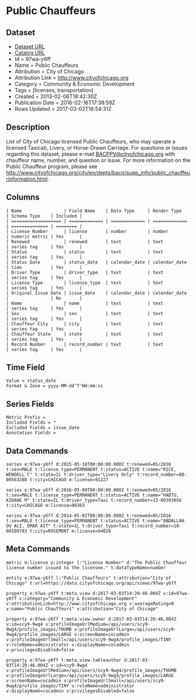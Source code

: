 # Public Chauffeurs

## Dataset

* [Dataset URL](https://data.cityofchicago.org/api/views/97wa-y6ff/rows.json?accessType=DOWNLOAD)
* [Catalog URL](https://catalog.data.gov/dataset/public-chauffeurs-39a87)
* Id = 97wa-y6ff
* Name = Public Chauffeurs
* Attribution = City of Chicago
* Attribution Link = http://www.cityofchicago.org
* Category = Community & Economic Development
* Tags = [licenses, transportation]
* Created = 2013-02-06T18:42:30Z
* Publication Date = 2016-02-16T17:38:59Z
* Rows Updated = 2017-03-02T16:54:31Z

## Description

List of City of Chicago licensed Public Chauffeurs, who may operate a licensed Taxicab, Livery, or Horse-Drawn Carriage. For questions or issues regarding this dataset, please e-mail BACPPV@cityofchicago.org with chauffeur name, number, and question or issue. For more information on the Public Chauffeur program, please see http://www.cityofchicago.org/city/en/depts/bacp/supp_info/public_chauffeurinformation.html.

## Columns

```ls
| Name                | Field Name    | Data Type     | Render Type   | Schema Type    | Included | 
| =================== | ============= | ============= | ============= | ============== | ======== | 
| License Number      | license       | number        | number        | numeric metric | Yes      | 
| Renewed             | renewed       | text          | text          | series tag     | Yes      | 
| Status              | status        | text          | text          | series tag     | Yes      | 
| Status Date         | status_date   | calendar_date | calendar_date | time           | Yes      | 
| Driver Type         | driver_type   | text          | text          | series tag     | Yes      | 
| License Type        | license_type  | text          | text          | series tag     | Yes      | 
| Original Issue Date | issue_date    | calendar_date | calendar_date |                | No       | 
| Name                | name          | text          | text          | series tag     | Yes      | 
| Sex                 | sex           | text          | text          | series tag     | Yes      | 
| Chauffeur City      | city          | text          | text          | series tag     | Yes      | 
| Chauffeur State     | state         | text          | text          | series tag     | Yes      | 
| Record Number       | record_number | text          | text          | series tag     | Yes      | 
```

## Time Field

```ls
Value = status_date
Format & Zone = yyyy-MM-dd'T'HH:mm:ss
```

## Series Fields

```ls
Metric Prefix = 
Included Fields = *
Excluded Fields = issue_date
Annotation Fields = 
```

## Data Commands

```ls
series e:97wa-y6ff d:2015-05-18T00:00:00.000Z t:renewed=05/2016 t:sex=MALE t:license_type=PERMANENT t:status=ACTIVE t:name="RICE, WENDELL C" t:state=IL t:driver_type="Livery Only" t:record_number=08-00563280 t:city=CHICAGO m:license=91227

series e:97wa-y6ff d:2016-05-09T00:00:00.000Z t:renewed=05/2016 t:sex=MALE t:license_type=PERMANENT t:status=ACTIVE t:name="HABTU, KIDANE M" t:state=IL t:driver_type=Taxi t:record_number=13-00393656 t:city=CHICAGO m:license=98363

series e:97wa-y6ff d:2014-05-02T00:00:00.000Z t:renewed=05/2016 t:sex=MALE t:license_type=PERMANENT t:status=ACTIVE t:name="ABDALLAH OU ALI, OMAR AIT" t:state=IL t:driver_type=Taxi t:record_number=10-00180783 t:city=ROSEMONT m:license=94026
```

## Meta Commands

```ls
metric m:license p:integer l:"License Number" d:"The Public Chauffeur license number issued to the licensee." t:dataTypeName=number

entity e:97wa-y6ff l:"Public Chauffeurs" t:attribution="City of Chicago" t:url=https://data.cityofchicago.org/api/views/97wa-y6ff

property e:97wa-y6ff t:meta.view d:2017-03-03T14:20:46.004Z v:id=97wa-y6ff v:category="Community & Economic Development" v:attributionLink=http://www.cityofchicago.org v:averageRating=0 v:name="Public Chauffeurs" v:attribution="City of Chicago"

property e:97wa-y6ff t:meta.view.owner d:2017-03-03T14:20:46.004Z v:id=scy9-9wg4 v:profileImageUrlMedium=/api/users/scy9-9wg4/profile_images/THUMB v:profileImageUrlLarge=/api/users/scy9-9wg4/profile_images/LARGE v:screenName=cocadmin v:profileImageUrlSmall=/api/users/scy9-9wg4/profile_images/TINY v:roleName=administrator v:displayName=cocadmin v:privilegesDisabled=false

property e:97wa-y6ff t:meta.view.tableauthor d:2017-03-03T14:20:46.004Z v:id=scy9-9wg4 v:profileImageUrlMedium=/api/users/scy9-9wg4/profile_images/THUMB v:profileImageUrlLarge=/api/users/scy9-9wg4/profile_images/LARGE v:screenName=cocadmin v:profileImageUrlSmall=/api/users/scy9-9wg4/profile_images/TINY v:roleName=administrator v:displayName=cocadmin v:privilegesDisabled=false
```